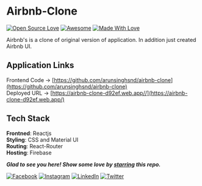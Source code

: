# Airbnb-Clone

[![Open Source Love](https://badges.frapsoft.com/os/v2/open-source.svg?v=103)](https://github.com/arunsinghsnd)
[![Awesome](https://cdn.rawgit.com/sindresorhus/awesome/d7305f38d29fed78fa85652e3a63e154dd8e8829/media/badge.svg)](https://github.com/arunsinghsnd) [![Made With Love](https://img.shields.io/badge/Made%20With-Love-orange.svg)](https://github.com/arunsinghsnd)

Airbnb's is a clone of original version of application. In addition just created Airbnb UI.

## Application Links

Frontend Code -> [https://github.com/arunsinghsnd/airbnb-clone](https://github.com/arunsinghsnd/airbnb-clone)
<br>
Deployed URL -> [https://airbnb-clone-d92ef.web.app//](https://airbnb-clone-d92ef.web.app/)
<br>

## Tech Stack

<b>Frontned</b>: Reactjs
<br>
<b>Styling</b>: CSS and Material UI
<br>
<b>Routing</b>: React-Router
<br>
<b>Hosting</b>: Firebase
<br/>

**_Glad to see you here! Show some love by [starring](https://github.com/arunsinghsnd/airbnb-clone/) this repo._**

[![Facebook](https://img.shields.io/static/v1.svg?label=follow&message=@arunkumarsingh&color=grey&logo=facebook&style=flat&logoColor=white&colorA=blue)](https://www.facebook.com/profile.php?id=100011125293678) [![Instagram](https://img.shields.io/static/v1.svg?label=follow&message=@arunkumarsingh&color=grey&logo=instagram&style=flat&logoColor=white&colorA=blue)](https://www.instagram.com/arun.singh.999/) [![LinkedIn](https://img.shields.io/static/v1.svg?label=connect&message=@arunkumarsingh&color=grey&logo=linkedin&style=flat&logoColor=white&colorA=blue)](https://www.linkedin.com/in/arun-singh1999/) [![Twitter](https://img.shields.io/static/v1.svg?label=connect&message=@arunkumarsingh&color=grey&logo=twitter&style=flat&logoColor=white&colorA=blue)](https://twitter.com/ImArunverto)
